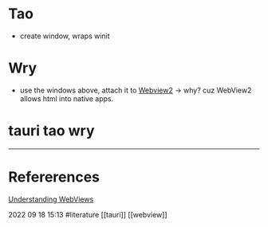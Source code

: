 # Tao 
- create window, wraps winit  
# Wry 
- use the windows above, attach it to [Webview2](https://learn.microsoft.com/en-us/microsoft-edge/webview2/)
-> why? cuz WebView2 allows html into native apps. 







# tauri tao wry
--- 
# Refererences 
[Understanding WebViews](https://www.kirupa.com/apps/webview.htm)



2022 09 18 15:13
#literature  [[tauri]]  [[webview]] 